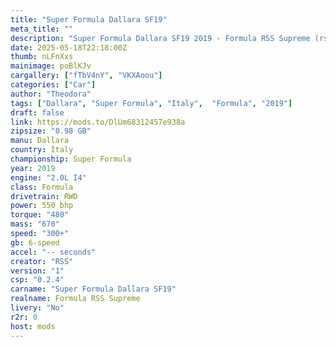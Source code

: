 ```yaml
---
title: "Super Formula Dallara SF19"
meta_title: ""
description: "Super Formula Dallara SF19 2019 - Formula RSS Supreme (rss_formula_rss_supreme) by RSS"
date: 2025-05-18T22:18:00Z
thumb: nLFnXxs
mainimage: poBlKJv
cargallery: ["fTbV4nY", "VKXAoou"]
categories: ["Car"]
author: "Theodora"
tags: ["Dallara", "Super Formula", "Italy",  "Formula", "2019"]
draft: false
link: https://mods.to/DlUm68312457e938a
zipsize: "0.98 GB"
manu: Dallara
country: Italy
championship: Super Formula
year: 2019
engine: "2.0L I4"
class: Formula
drivetrain: RWD
power: 550 bhp 
torque: "480"
mass: "670"
speed: "300+"
gb: 6-speed
accel: "-- seconds"
creator: "RSS"
version: "1"
csp: "0.2.4"
carname: "Super Formula Dallara SF19"
realname: Formula RSS Supreme
livery: "No"
r2r: 0
host: mods
---
```

